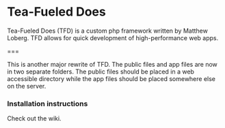 # Tea-Fueled Does

Tea-Fueled Does (TFD) is a custom php framework written by Matthew Loberg. TFD allows for quick development of high-performance web apps.

===

This is another major rewrite of TFD. The public files and app files are now in two separate folders. The public files should be placed in a web accessible directory while the app files should be placed somewhere else on the server.

### Installation instructions

Check out the wiki.